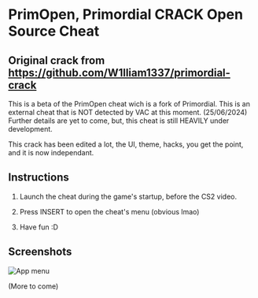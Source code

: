 
# PrimOpen, Primordial CRACK Open Source Cheat

## Original crack from https://github.com/W1lliam1337/primordial-crack

This is a beta of the PrimOpen cheat wich is a fork of Primordial. This is an external cheat that is NOT detected by VAC at this moment. (25/06/2024)
Further details are yet to come, but, this cheat is still HEAVILY under development.

This crack has been edited a lot, the UI, theme, hacks, you get the point, and it is now independant.

## Instructions

1. Launch the cheat during the game's startup, before the CS2 video.

2. Press INSERT to open the cheat's menu (obvious lmao)

3. Have fun :D

## Screenshots

![App menu](https://i.ibb.co/xScMcbz/screen.png)

(More to come)
